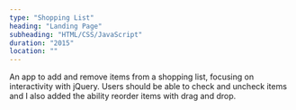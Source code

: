 ```yaml
---
type: "Shopping List"
heading: "Landing Page"
subheading: "HTML/CSS/JavaScript"
duration: "2015"
location: ""
---
```


An app to add and remove items from a shopping list, focusing on interactivity with jQuery. Users should be able to check and uncheck items and I also added the ability reorder items with drag and drop.
